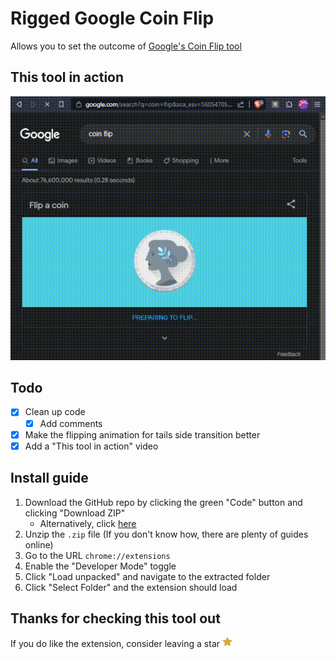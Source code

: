 # Rigged Google Coin Flip
Allows you to set the outcome of [Google's Coin Flip tool](https://www.google.com/search?q=google%20coin%20flip)

## This tool in action
<img src="assets/examples/Rigged_Flips.gif" width="580px">

## Todo
* [X] Clean up code
    * [X] Add comments
* [X] Make the flipping animation for tails side transition better
* [X] Add a "This tool in action" video

## Install guide
1. Download the GitHub repo by clicking the green "Code" button and clicking "Download ZIP"
    * Alternatively, click [here](https://github.com/Whitelisted1/Google-Coin-Flip-Rigger/archive/refs/heads/main.zip)
2. Unzip the `.zip` file (If you don't know how, there are plenty of guides online)
3. Go to the URL `chrome://extensions`
4. Enable the "Developer Mode" toggle
5. Click "Load unpacked" and navigate to the extracted folder
6. Click "Select Folder" and the extension should load

## Thanks for checking this tool out
If you do like the extension, consider leaving a star
<svg height="16" width="16" viewBox="0 0 16 16" fill="#daaa3f">
    <path d="M8 .25a.75.75 0 0 1 .673.418l1.882 3.815 4.21.612a.75.75 0 0 1 .416 1.279l-3.046 2.97.719 4.192a.751.751 0 0 1-1.088.791L8 12.347l-3.766 1.98a.75.75 0 0 1-1.088-.79l.72-4.194L.818 6.374a.75.75 0 0 1 .416-1.28l4.21-.611L7.327.668A.75.75 0 0 1 8 .25Z"></path>
</svg>